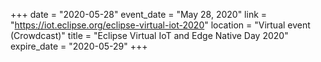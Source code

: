 +++
date = "2020-05-28"
event_date = "May 28, 2020"
link = "https://iot.eclipse.org/eclipse-virtual-iot-2020"
location = "Virtual event (Crowdcast)"
title = "Eclipse Virtual IoT and Edge Native Day 2020"
expire_date = "2020-05-29"
+++
